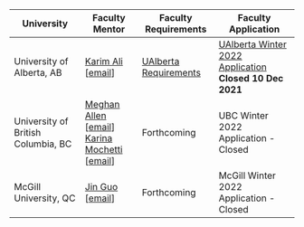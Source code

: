 | University | Faculty Mentor | Faculty Requirements | Faculty Application |
|------------|----------------|------------------------|-------------|
| University of Alberta, AB | [Karim Ali](https://karimali.ca/) [[email](mailto:karim.ali+canosp@ualberta.ca)] | [UAlberta Requirements](https://docs.google.com/document/d/1cdIkhBrBUhlaBySkVrFH2pvqmasES5WY-yEPXDNdLR8/edit?usp=sharing) | [UAlberta Winter 2022 Application](https://docs.google.com/forms/d/e/1FAIpQLSfFBLQhkynEiMv6ZDSRJO-c-wLBnhEdF-pZnysBtV_VVcZevg/viewform?usp=sf_link) <br /> **Closed 10 Dec 2021**  |
| University of British Columbia, BC | [Meghan Allen](https://www.cs.ubc.ca/people/meghan-allen) [[email](mailto:meghana@cs.ubc.ca)] <br />[Karina Mochetti](https://www.cs.ubc.ca/people/karina-mochetti) [[email](mailto:mochetti@cs.ubc.ca)] | Forthcoming | UBC Winter 2022 Application - Closed |
| McGill University, QC | [Jin Guo](https://www.cs.mcgill.ca/~jguo/) [[email](mailto:jin.guo@mcgill.ca)] | Forthcoming | McGill Winter 2022 Application - Closed |